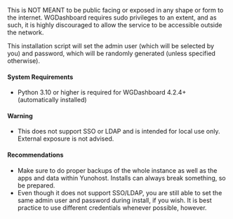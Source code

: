 This is NOT MEANT to be public facing or exposed in any shape or form to the internet. WGDashboard requires sudo privileges to an extent, and as such, it is highly discouraged to allow the service to be accessible outside the network.

This installation script will set the admin user (which will be selected by you) and password, which will be randomly generated (unless specified otherwise).

#### System Requirements
- Python 3.10 or higher is required for WGDashboard 4.2.4+ (automatically installed)

#### Warning
- This does not support SSO or LDAP and is intended for local use only. External exposure is not advised.


#### Recommendations
- Make sure to do proper backups of the whole instance as well as the apps and data within Yunohost. Installs can always break something, so be prepared.
- Even though it does not support SSO/LDAP, you are still able to set the same admin user and password during install, if you wish. It is best practice to use different credentials whenever possible, however.
